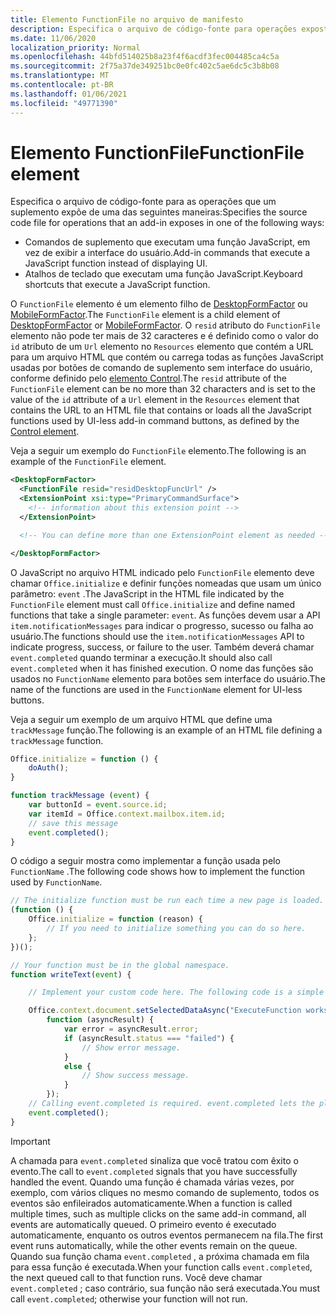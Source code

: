 ```yaml
---
title: Elemento FunctionFile no arquivo de manifesto
description: Especifica o arquivo de código-fonte para operações expostas por um suplemento através de comandos de suplemento que executam uma função JavaScript, em vez de exibir a interface do usuário.
ms.date: 11/06/2020
localization_priority: Normal
ms.openlocfilehash: 44bfd514025b8a23f4f6acdf3fec004485ca4c5a
ms.sourcegitcommit: 2f75a37de349251bc0e0fc402c5ae6dc5c3b8b08
ms.translationtype: MT
ms.contentlocale: pt-BR
ms.lasthandoff: 01/06/2021
ms.locfileid: "49771390"
---
```

# <a name="functionfile-element"></a><span data-ttu-id="b74b5-103">Elemento FunctionFile</span><span class="sxs-lookup"><span data-stu-id="b74b5-103">FunctionFile element</span></span>

<span data-ttu-id="b74b5-104">Especifica o arquivo de código-fonte para as operações que um suplemento expõe de uma das seguintes maneiras:</span><span class="sxs-lookup"><span data-stu-id="b74b5-104">Specifies the source code file for operations that an add-in exposes in one of the following ways:</span></span>

* <span data-ttu-id="b74b5-105">Comandos de suplemento que executam uma função JavaScript, em vez de exibir a interface do usuário.</span><span class="sxs-lookup"><span data-stu-id="b74b5-105">Add-in commands that execute a JavaScript function instead of displaying UI.</span></span>
* <span data-ttu-id="b74b5-106">Atalhos de teclado que executam uma função JavaScript.</span><span class="sxs-lookup"><span data-stu-id="b74b5-106">Keyboard shortcuts that execute a JavaScript function.</span></span>

<span data-ttu-id="b74b5-107">O `FunctionFile` elemento é um elemento filho de [DesktopFormFactor](desktopformfactor.md) ou [MobileFormFactor](mobileformfactor.md).</span><span class="sxs-lookup"><span data-stu-id="b74b5-107">The `FunctionFile` element is a child element of [DesktopFormFactor](desktopformfactor.md) or [MobileFormFactor](mobileformfactor.md).</span></span> <span data-ttu-id="b74b5-108">O `resid` atributo do `FunctionFile` elemento não pode ter mais de 32 caracteres e é definido como o valor do `id` atributo de um `Url` elemento no `Resources` elemento que contém a URL para um arquivo HTML que contém ou carrega todas as funções JavaScript usadas por botões de comando de suplemento sem interface do usuário, conforme definido pelo [elemento Control](control.md).</span><span class="sxs-lookup"><span data-stu-id="b74b5-108">The `resid` attribute of the `FunctionFile` element can be no more than 32 characters and is set to the value of the `id` attribute of a `Url` element in the `Resources` element that contains the URL to an HTML file that contains or loads all the JavaScript functions used by UI-less add-in command buttons, as defined by the [Control element](control.md).</span></span>

<span data-ttu-id="b74b5-109">Veja a seguir um exemplo do `FunctionFile` elemento.</span><span class="sxs-lookup"><span data-stu-id="b74b5-109">The following is an example of the `FunctionFile` element.</span></span>

```XML
<DesktopFormFactor>
  <FunctionFile resid="residDesktopFuncUrl" />
  <ExtensionPoint xsi:type="PrimaryCommandSurface">
    <!-- information about this extension point -->
  </ExtensionPoint>

  <!-- You can define more than one ExtensionPoint element as needed -->

</DesktopFormFactor>
```

<span data-ttu-id="b74b5-110">O JavaScript no arquivo HTML indicado pelo `FunctionFile` elemento deve chamar `Office.initialize` e definir funções nomeadas que usam um único parâmetro: `event` .</span><span class="sxs-lookup"><span data-stu-id="b74b5-110">The JavaScript in the HTML file indicated by the `FunctionFile` element must call `Office.initialize` and define named functions that take a single parameter: `event`.</span></span> <span data-ttu-id="b74b5-111">As funções devem usar a API `item.notificationMessages` para indicar o progresso, sucesso ou falha ao usuário.</span><span class="sxs-lookup"><span data-stu-id="b74b5-111">The functions should use the `item.notificationMessages` API to indicate progress, success, or failure to the user.</span></span> <span data-ttu-id="b74b5-112">Também deverá chamar `event.completed` quando terminar a execução.</span><span class="sxs-lookup"><span data-stu-id="b74b5-112">It should also call `event.completed` when it has finished execution.</span></span> <span data-ttu-id="b74b5-113">O nome das funções são usados no `FunctionName` elemento para botões sem interface do usuário.</span><span class="sxs-lookup"><span data-stu-id="b74b5-113">The name of the functions are used in the `FunctionName` element for UI-less buttons.</span></span>

<span data-ttu-id="b74b5-114">Veja a seguir um exemplo de um arquivo HTML que define uma `trackMessage` função.</span><span class="sxs-lookup"><span data-stu-id="b74b5-114">The following is an example of an HTML file defining a `trackMessage` function.</span></span>

```js
Office.initialize = function () {
    doAuth();
}

function trackMessage (event) {
    var buttonId = event.source.id;    
    var itemId = Office.context.mailbox.item.id;
    // save this message
    event.completed();
}
```

<span data-ttu-id="b74b5-115">O código a seguir mostra como implementar a função usada pelo `FunctionName` .</span><span class="sxs-lookup"><span data-stu-id="b74b5-115">The following code shows how to implement the function used by `FunctionName`.</span></span>

```js
// The initialize function must be run each time a new page is loaded.
(function () {
    Office.initialize = function (reason) {
        // If you need to initialize something you can do so here.
    };
})();

// Your function must be in the global namespace.
function writeText(event) {

    // Implement your custom code here. The following code is a simple example.

    Office.context.document.setSelectedDataAsync("ExecuteFunction works. Button ID=" + event.source.id,
        function (asyncResult) {
            var error = asyncResult.error;
            if (asyncResult.status === "failed") {
                // Show error message.
            }
            else {
                // Show success message.
            }
        });
    // Calling event.completed is required. event.completed lets the platform know that processing has completed.
    event.completed();
}
```

> [!IMPORTANT]
> <span data-ttu-id="b74b5-116">A chamada para `event.completed` sinaliza que você tratou com êxito o evento.</span><span class="sxs-lookup"><span data-stu-id="b74b5-116">The call to `event.completed` signals that you have successfully handled the event.</span></span> <span data-ttu-id="b74b5-117">Quando uma função é chamada várias vezes, por exemplo, com vários cliques no mesmo comando de suplemento, todos os eventos são enfileirados automaticamente.</span><span class="sxs-lookup"><span data-stu-id="b74b5-117">When a function is called multiple times, such as multiple clicks on the same add-in command, all events are automatically queued.</span></span> <span data-ttu-id="b74b5-118">O primeiro evento é executado automaticamente, enquanto os outros eventos permanecem na fila.</span><span class="sxs-lookup"><span data-stu-id="b74b5-118">The first event runs automatically, while the other events remain on the queue.</span></span> <span data-ttu-id="b74b5-119">Quando sua função chama `event.completed` , a próxima chamada em fila para essa função é executada.</span><span class="sxs-lookup"><span data-stu-id="b74b5-119">When your function calls `event.completed`, the next queued call to that function runs.</span></span> <span data-ttu-id="b74b5-120">Você deve chamar `event.completed` ; caso contrário, sua função não será executada.</span><span class="sxs-lookup"><span data-stu-id="b74b5-120">You must call `event.completed`; otherwise your function will not run.</span></span>
